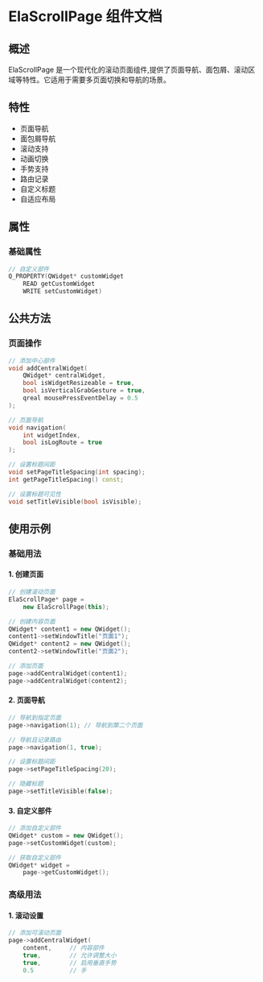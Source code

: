 # ElaScrollPage 组件文档

## 概述
ElaScrollPage 是一个现代化的滚动页面组件,提供了页面导航、面包屑、滚动区域等特性。它适用于需要多页面切换和导航的场景。

## 特性
- 页面导航
- 面包屑导航
- 滚动支持
- 动画切换
- 手势支持
- 路由记录
- 自定义标题
- 自适应布局

## 属性

### 基础属性
```cpp
// 自定义部件
Q_PROPERTY(QWidget* customWidget 
    READ getCustomWidget 
    WRITE setCustomWidget)
```

## 公共方法

### 页面操作
```cpp
// 添加中心部件
void addCentralWidget(
    QWidget* centralWidget,
    bool isWidgetResizeable = true,
    bool isVerticalGrabGesture = true,
    qreal mousePressEventDelay = 0.5
);

// 页面导航
void navigation(
    int widgetIndex, 
    bool isLogRoute = true
);

// 设置标题间距
void setPageTitleSpacing(int spacing);
int getPageTitleSpacing() const;

// 设置标题可见性
void setTitleVisible(bool isVisible);
```

## 使用示例

### 基础用法

#### 1. 创建页面
```cpp
// 创建滚动页面
ElaScrollPage* page = 
    new ElaScrollPage(this);

// 创建内容页面
QWidget* content1 = new QWidget();
content1->setWindowTitle("页面1");
QWidget* content2 = new QWidget();
content2->setWindowTitle("页面2");

// 添加页面
page->addCentralWidget(content1);
page->addCentralWidget(content2);
```

#### 2. 页面导航
```cpp
// 导航到指定页面
page->navigation(1); // 导航到第二个页面

// 导航且记录路由
page->navigation(1, true);

// 设置标题间距
page->setPageTitleSpacing(20);

// 隐藏标题
page->setTitleVisible(false);
```

#### 3. 自定义部件
```cpp
// 添加自定义部件
QWidget* custom = new QWidget();
page->setCustomWidget(custom);

// 获取自定义部件
QWidget* widget = 
    page->getCustomWidget();
```

### 高级用法

#### 1. 滚动设置
```cpp
// 添加可滚动页面
page->addCentralWidget(
    content,     // 内容部件
    true,        // 允许调整大小
    true,        // 启用垂直手势
    0.5          // 手
